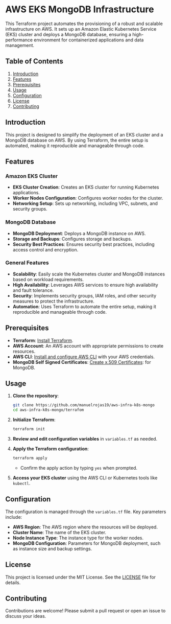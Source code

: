 # AWS EKS MongoDB Infrastructure

This Terraform project automates the provisioning of a robust and scalable infrastructure on AWS. It sets up an Amazon Elastic Kubernetes Service (EKS) cluster and deploys a MongoDB database, ensuring a high-performance environment for containerized applications and data management.

## Table of Contents

1. [Introduction](#introduction)
2. [Features](#features)
3. [Prerequisites](#prerequisites)
4. [Usage](#usage)
5. [Configuration](#configuration)
6. [License](#license)
7. [Contributing](#contributing)

## Introduction

This project is designed to simplify the deployment of an EKS cluster and a MongoDB database on AWS. By using Terraform, the entire setup is automated, making it reproducible and manageable through code.

## Features

### Amazon EKS Cluster
- **EKS Cluster Creation**: Creates an EKS cluster for running Kubernetes applications.
- **Worker Nodes Configuration**: Configures worker nodes for the cluster.
- **Networking Setup**: Sets up networking, including VPC, subnets, and security groups.

### MongoDB Database
- **MongoDB Deployment**: Deploys a MongoDB instance on AWS.
- **Storage and Backups**: Configures storage and backups.
- **Security Best Practices**: Ensures security best practices, including access control and encryption.

### General Features
- **Scalability**: Easily scale the Kubernetes cluster and MongoDB instances based on workload requirements.
- **High Availability**: Leverages AWS services to ensure high availability and fault tolerance.
- **Security**: Implements security groups, IAM roles, and other security measures to protect the infrastructure.
- **Automation**: Uses Terraform to automate the entire setup, making it reproducible and manageable through code.

## Prerequisites
- **Terraform**: [Install Terraform](https://www.terraform.io/downloads.html).
- **AWS Account**: An AWS account with appropriate permissions to create resources.
- **AWS CLI**: [Install and configure AWS CLI](https://docs.aws.amazon.com/cli/latest/userguide/install-cliv2.html) with your AWS credentials.
- **MongoDB Self Signed Certificates**: [Create x.509 Certificates](https://docs.aws.amazon.com/cli/latest/userguide/install-cliv2.html): for MongoDB.

## Usage

1. **Clone the repository**:
    ```sh
    git clone https://github.com/manuelrojas19/aws-infra-k8s-mongo
    cd aws-infra-k8s-mongo/terrafom
    ```

2. **Initialize Terraform**:
    ```sh
    terraform init
    ```

3. **Review and edit configuration variables** in `variables.tf` as needed.

4. **Apply the Terraform configuration**:
    ```sh
    terraform apply
    ```

    - Confirm the apply action by typing `yes` when prompted.

5. **Access your EKS cluster** using the AWS CLI or Kubernetes tools like `kubectl`.

## Configuration

The configuration is managed through the `variables.tf` file. Key parameters include:

- **AWS Region**: The AWS region where the resources will be deployed.
- **Cluster Name**: The name of the EKS cluster.
- **Node Instance Type**: The instance type for the worker nodes.
- **MongoDB Configuration**: Parameters for MongoDB deployment, such as instance size and backup settings.

## License

This project is licensed under the MIT License. See the [LICENSE](LICENSE) file for details.

## Contributing

Contributions are welcome! Please submit a pull request or open an issue to discuss your ideas.
